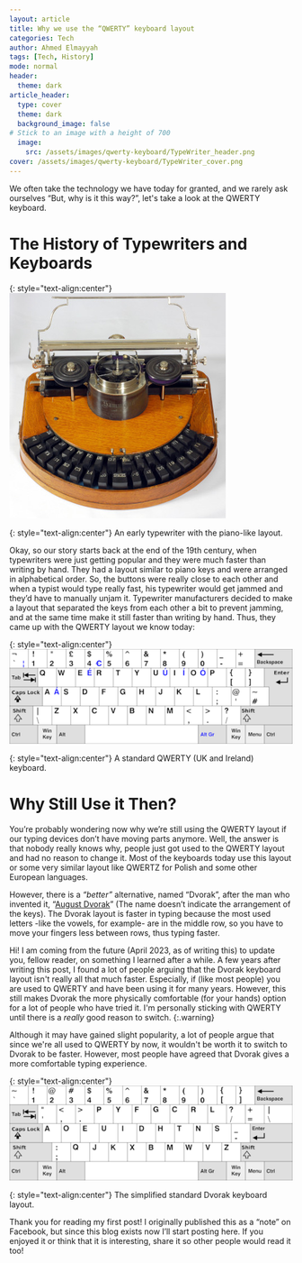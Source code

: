 ```yaml
---
layout: article
title: Why we use the “QWERTY” keyboard layout 
categories: Tech
author: Ahmed Elmayyah
tags: [Tech, History]
mode: normal 
header:
  theme: dark
article_header:
  type: cover 
  theme: dark
  background_image: false
# Stick to an image with a height of 700
  image:
    src: /assets/images/qwerty-keyboard/TypeWriter_header.png
cover: /assets/images/qwerty-keyboard/TypeWriter_cover.png
---
```


We often take the technology we have today for granted, and we rarely ask ourselves “But, why is it this way?”, let's take a look at the QWERTY keyboard.
<!--more-->

# The History of Typewriters and Keyboards

{: style="text-align:center"}
![Old TypeWriter](/assets/images/qwerty-keyboard/Old_Typewriter.jpg)

{: style="text-align:center"}
An early typewriter with the piano-like layout.

Okay, so our story starts back at the end of the 19th century, when typewriters were just getting popular and they were much faster than writing by hand. They had a layout similar to piano keys and were arranged in alphabetical order. So, the buttons were really close to each other and when a typist would type really fast, his typewriter would get jammed and they’d have to manually unjam it. Typewriter manufacturers decided to make a layout that separated the keys from each other a bit to prevent jamming, and at the same time make it still faster than writing by hand.
Thus, they came up with the QWERTY layout we know today:

{: style="text-align:center"}
![qwerty keyboard](/assets/images/qwerty-keyboard/KB_United_Kingdom.svg.png)

{: style="text-align:center"}
A standard QWERTY (UK and Ireland) keyboard.

# Why Still Use it Then?
You’re probably wondering now why we’re still using the QWERTY layout if our typing devices don’t have moving parts anymore. Well, the answer is that nobody really knows why, people just got used to the QWERTY layout and had no reason to change it. Most of the keyboards today use this layout or some very similar layout like QWERTZ for Polish and some other European languages.

However, there is a _“better”_ alternative, named “Dvorak”, after the man who invented it, “[August Dvorak](https://en.wikipedia.org/wiki/August_Dvorak)” (The name doesn’t indicate the arrangement of the keys). The Dvorak layout is faster in typing because the most used letters -like the vowels, for example- are in the middle row, so you have to move your fingers less between rows, thus typing faster.

Hi! I am coming from the future (April 2023, as of writing this) to update you, fellow reader, on something I learned after a while. A few years after writing this post, I found a lot of people arguing that the Dvorak keyboard layout isn't really all that much faster. Especially, if (like most people) you are used to QWERTY and have been using it for many years. However, this still makes Dvorak the more physically comfortable (for your hands) option for a lot of people who have tried it. I'm personally sticking with QWERTY until there is a _really_ good reason to switch.
{:.warning}

Although it may have gained slight popularity, a lot of people argue that since we're all used to QWERTY by now, it wouldn't be worth it to switch to Dvorak to be faster. However, most people have agreed that Dvorak gives a more comfortable typing experience.

{: style="text-align:center"}
![dvorak keyboard](/assets/images/qwerty-keyboard/KB_United_States_Dvorak.svg.png)

{: style="text-align:center"}
The simplified standard Dvorak keyboard layout.

Thank you for reading my first post! I originally published this as a “note” on Facebook, but since this blog exists now I’ll start posting here.
If you enjoyed it or think that it is interesting, share it so other people would read it too!
